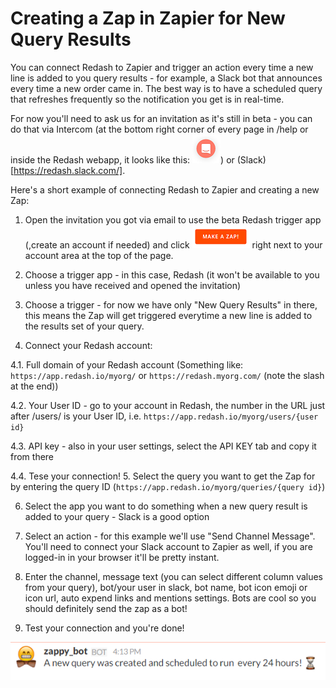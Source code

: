 # Creating a Zap in Zapier for New Query Results

You can connect Redash to Zapier and trigger an action every time a new line is added to you query results - for example, a Slack bot that announces every time a new order came in.
The best way is to have a scheduled query that refreshes frequently so the notification you get is in real-time.

For now you'll need to ask us for an invitation as it's still in beta - you can do that via Intercom (at the bottom right corner of every page in /help or inside the Redash webapp, it looks like this: ![](../assets/intercom_button.png)) or (Slack)[https://redash.slack.com/].

Here's a short example of connecting Redash to Zapier and creating a new Zap:
1. Open the invitation you got via email to use the beta Redash trigger app (,create an account if needed) and click ![](../assets/make_a_zap.png) right next to your account area at the top of the page.

2. Choose a trigger app - in this case, Redash (it won't be available to you unless you have received and opened the invitation)

3. Choose a trigger - for now we have only "New Query Results" in there, this means the Zap will get triggered everytime a new line is added to the results set of your query.

4. Connect your Redash account:

  4.1. Full domain of your Redash account (Something like: `https://app.redash.io/myorg/` or `https://redash.myorg.com/` (note the slash at the end))

  4.2. Your User ID - go to your account in Redash, the number in the URL just after /users/ is your User ID, i.e. `https://app.redash.io/myorg/users/{user id}`

  4.3. API key - also in your user settings, select the API KEY tab and copy it from there

  4.4. Tese your connection!
5. Select the query you want to get the Zap for by entering the query ID (`https://app.redash.io/myorg/queries/{query id}`)

6. Select the app you want to do something when a new query result is added to your query - Slack is a good option

7. Select an action - for this example we'll use "Send Channel Message". You'll need to connect your Slack account to Zapier as well, if you are logged-in in your browser it'll be pretty instant.

8. Enter the channel, message text (you can select different column values from your query), bot/your user in slack, bot name, bot icon emoji or icon url, auto expend links and mentions settings. Bots are cool so you should definitely send the zap as a bot!

9. Test your connection and you're done!

![](../assets/zappy_bot.png)
